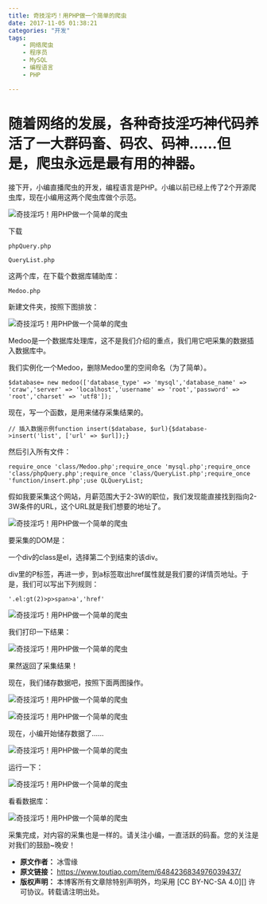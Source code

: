```yaml
---
title: 奇技淫巧！用PHP做一个简单的爬虫
date: 2017-11-05 01:38:21
categories: "开发"
tags:
	- 网络爬虫
	- 程序员
	- MySQL
	- 编程语言
	- PHP

---
```


# 随着网络的发展，各种奇技淫巧神代码养活了一大群码畜、码农、码神……但是，爬虫永远是最有用的神器。 #

接下开，小编直播爬虫的开发，编程语言是PHP。小编以前已经上传了2个开源爬虫库，现在小编用这两个爬虫库做个示范。  


![奇技淫巧！用PHP做一个简单的爬虫][PHP]

下载

    phpQuery.php

    QueryList.php

这两个库，在下载个数据库辅助库：

    Medoo.php

新建文件夹，按照下图排放：

![奇技淫巧！用PHP做一个简单的爬虫][PHP 1]

Medoo是一个数据库处理库，这不是我们介绍的重点，我们用它吧采集的数据插入数据库中。  


我们实例化一个Medoo，删除Medoo里的空间命名（为了简单）。

    $database= new medoo(['database_type' => 'mysql','database_name' => 'craw','server' => 'localhost','username' => 'root','password' => 'root','charset' => 'utf8']);

现在，写一个函数，是用来储存采集结果的。

    // 插入数据示例function insert($database, $url){$database->insert('list', ['url' => $url]);}

然后引入所有文件：  


    require_once 'class/Medoo.php';require_once 'mysql.php';require_once 'class/phpQuery.php';require_once 'class/QueryList.php';require_once 'function/insert.php';use QLQueryList;

假如我要采集这个网站，月薪范围大于2-3W的职位，我们发现能直接找到指向2-3W条件的URL，这个URL就是我们想要的地址了。

![奇技淫巧！用PHP做一个简单的爬虫][PHP 2]

要采集的DOM是：

一个div的class是el，选择第二个到结束的该div。

div里的P标签，再进一步，到a标签取出href属性就是我们要的详情页地址。于是，我们可以写出下列规则：

    '.el:gt(2)>p>span>a','href'

![奇技淫巧！用PHP做一个简单的爬虫][PHP 3]

我们打印一下结果：  


![奇技淫巧！用PHP做一个简单的爬虫][PHP 4]

果然返回了采集结果！  


现在，我们储存数据吧，按照下面两图操作。

![奇技淫巧！用PHP做一个简单的爬虫][PHP 5]

![奇技淫巧！用PHP做一个简单的爬虫][PHP 6]

现在，小编开始储存数据了……  


![奇技淫巧！用PHP做一个简单的爬虫][PHP 7]

运行一下：  


![奇技淫巧！用PHP做一个简单的爬虫][PHP 8]

看看数据库：

![奇技淫巧！用PHP做一个简单的爬虫][PHP 9]

采集完成，对内容的采集也是一样的。请关注小编，一直活跃的码畜。您的关注是对我们的鼓励~晚安！


[PHP]: /pro/os/crawler/EEQB-I3MU-VZEJ.jpg
[PHP 1]: /pro/os/crawler/RMVY-EB6F-E2YV.jpg
[PHP 2]: /pro/os/crawler/FIQZ-MRUM-BJEJ.jpg
[PHP 3]: /pro/os/crawler/3IVF-NU6Z-6ZN2.jpg
[PHP 4]: /pro/os/crawler/7RJY-V3YQ-NZAJ.jpg
[PHP 5]: /pro/os/crawler/RMRJ-JUNN-BANF.jpg
[PHP 6]: /pro/os/crawler/Y32I-QEFQ-QAQR.jpg
[PHP 7]: /pro/os/crawler/2AMA-UYBM-RQEY.jpg
[PHP 8]: /pro/os/crawler/7RA3-ENR2-QQQV.jpg
[PHP 9]: /pro/os/crawler/QZY3-AQJE-AJZF.jpg
 *  **原文作者：** 冰雪缘
 *  **原文链接：** https://www.toutiao.com/item/6484236834976039437/
 *  **版权声明：** 本博客所有文章除特别声明外，均采用 [CC BY-NC-SA 4.0][] 许可协议。转载请注明出处。